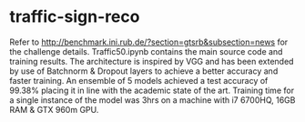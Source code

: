 # traffic-sign-reco
Refer to http://benchmark.ini.rub.de/?section=gtsrb&subsection=news for the challenge details. Traffic50.ipynb contains the main source code and training results. The architecture is inspired by VGG and has been extended by use of Batchnorm & Dropout layers to achieve a better accuracy and faster training. An ensemble of 5 models achieved a test accuracy of 99.38% placing it in line with the academic state of the art. Training time for a single instance of the model was 3hrs on a machine with i7 6700HQ, 16GB RAM & GTX 960m GPU.
